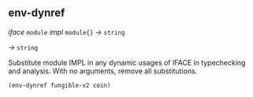 ## env-dynref

_iface_&nbsp;`module` _impl_&nbsp;`module{}` _&rarr;_&nbsp;`string`

_&rarr;_&nbsp;`string`

Substitute module IMPL in any dynamic usages of IFACE in typechecking and analysis. With no arguments, remove all substitutions.

```pact
(env-dynref fungible-v2 coin)
```
